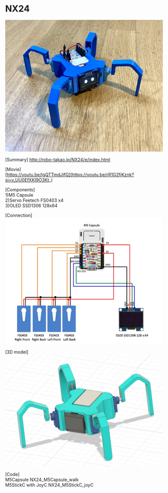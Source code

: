 # NX24

![image](NX24_01.jpg)

[Summary]
http://robo-takao.jp/NX24/e/index.html

[Movie]  
[https://youtu.be/lgQTTmdJifQ](https://youtu.be/rR1G2fjKznk?si=v_UU0EfXKI9O3Kt_)

[Components]  
1)M5 Capsule  
2)Servo Feetech FS0403 x4  
3)OLED SSD1306 128x64  

[Connection]  
![image](NX24_03.jpg)

[3D model]  
![image](NX24_02.jpg)

[Code]  
M5Capsule
 NX24_M5Capsule_walk  
M5StickC with JoyC
 NX24_M5StickC_joyC 
